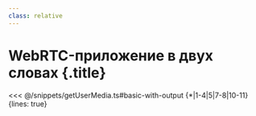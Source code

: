 ```yaml
---
class: relative
---
```


# WebRTC-приложение в двух словах {.title}

<div class="code-block">
<<< @/snippets/getUserMedia.ts#basic-with-output {*|1-4|5|7-8|10-11}{lines: true}
</div>

<RenderWhen context="print">
  <template #default>
  <div class="webrtc-flow">
    <img v-click="[1, 3]" class="step" src="/capture-media.png" alt="Захватываем медиа">
    <img class="step opacity-half" src="/open-signaling.png" alt="Открываем сигналинг">
    <img v-click="[3, 4]" class="step" src="/create-peerconnection.png" alt="Создаём PeerConnection">
    <img v-click="4" class="step" src="/handle-tracks.png" alt="Обрабатываем медиатреки">
    <img class="step opacity-half" src="/exchange-sdp.png" alt="Обмениваемся SDP">
  </div>
  </template>
  <template #fallback>
  <div class="webrtc-flow">
    <img v-click="[1, 3]" class="step" src="/capture-media.svg" alt="Захватываем медиа">
    <img class="step opacity-half" src="/open-signaling.svg" alt="Открываем сигналинг">
    <img v-click="[3, 4]" class="step" src="/create-peerconnection.svg" alt="Создаём PeerConnection">
    <img v-click="4" class="step" src="/handle-mediatracks.svg" alt="Обрабатываем медиатреки">
    <img class="step opacity-half" src="/exchange-sdp.svg" alt="Обмениваемся SDP">
  </div>
  </template>
</RenderWhen>

<style>
  .webrtc-flow {
    scale: 0.8;
    @apply flex items-center absolute bottom-8 overflow-hidden;
  }
  .step {
    max-height: 85px;
    transition: opacity 200ms;
    @apply object-contain;
  }
  img:not(:first-child) {
    margin-left: -13px;
  }
  .step:nth-child(2n) {
    margin-left: -12px;
  }
  .slidev-vclick-hidden.code-block {
    display: none;
  }
  .slidev-vclick-target.step {
    opacity: 1 !important;
  }
  .opacity-half {
    opacity: 0.5;
  }
  .slidev-vclick-hidden.step {
    opacity: 0.5 !important;
  }
</style>

<!--
[click:1] Давайте посмотрим, как эти этапы выглядят с точки зрения кода
[click:2] Устанавливаем соединение с сигналингом
[click:6] Дальше мы захватываем видео и аудио пользователя.
[click:7] Для этого вызываем функцию getUserMedia
[click:8] В аргументах мы указываем наши пожелания: получить видео и аудио
[click:9] В
[click:10] Далее создаём PeerConnection. Этот объект представляет собой WebRTC-соединение.
[click:11] При создании мы указываем ICE-сервера. Это, по сути, адреса
[click:19] Нам нужны только видеотреки, т.к. нам не нужно слышать самих себя
-->
